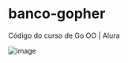 # banco-gopher
Código do curso de Go OO | Alura

![image](https://user-images.githubusercontent.com/82127044/167915427-5266b731-5636-4654-b510-5992df76cb4d.png)
